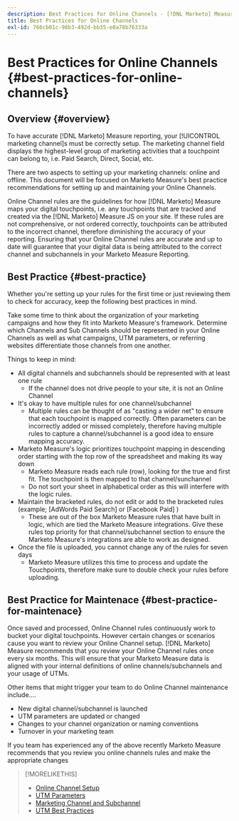 ```yaml
---
description: Best Practices for Online Channels - [!DNL Marketo] Measure - Product Documentation
title: Best Practices for Online Channels
exl-id: 766cb01c-98b3-492d-bb35-e0a78b76333a
---
```

# Best Practices for Online Channels {#best-practices-for-online-channels}

## Overview {#overview}

To have accurate [!DNL Marketo] Measure reporting, your [!UICONTROL marketing channel]s must be correctly setup. The marketing channel field displays the highest-level group of marketing activities that a touchpoint can belong to, i.e. Paid Search, Direct, Social, etc.

There are two aspects to setting up your marketing channels: online and offline. This document will be focused on Marketo Measure's best practice recommendations for setting up and maintaining your Online Channels.

Online Channel rules are the guidelines for how [!DNL Marketo] Measure maps your digital touchpoints, i.e. any touchpoints that are tracked and created via the [!DNL Marketo] Measure JS on your site. If these rules are not comprehensive, or not ordered correctly, touchpoints can be attributed to the incorrect channel, therefore diminishing the accuracy of your reporting. Ensuring that your Online Channel rules are accurate and up to date will guarantee that your digital data is being attributed to the correct channel and subchannels in your Marketo Measure Reporting.

## Best Practice {#best-practice}

Whether you're setting up your rules for the first time or just reviewing them to check for accuracy, keep the following best practices in mind.

Take some time to think about the organization of your marketing campaigns and how they fit into Marketo Measure's framework. Determine which Channels and Sub Channels should be represented in your Online Channels as well as what campaigns, UTM parameters, or referring websites differentiate those channels from one another.

Things to keep in mind:

* All digital channels and subchannels should be represented with at least one rule
   * If the channel does not drive people to your site, it is not an Online Channel
* It's okay to have multiple rules for one channel/subchannel
   * Multiple rules can be thought of as "casting a wider net" to ensure that each touchpoint is mapped correctly. Often parameters can be incorrectly added or missed completely, therefore having multiple rules to capture a channel/subchannel is a good idea to ensure mapping accuracy.
* Marketo Measure's logic prioritizes touchpoint mapping in descending order starting with the top row of the spreadsheet and making its way down
   * Marketo Measure reads each rule (row), looking for the true and first fit. The touchpoint is then mapped to that channel/sunchannel
   * Do not sort your sheet in alphabetical order as this will interfere with the logic rules.
* Maintain the bracketed rules, do not edit or add to the bracketed rules (example; [AdWords Paid Search] or [Facebook Paid] )
   * These are out of the box Marketo Measure rules that have built in logic, which are tied the Marketo Measure integrations. Give these rules top priority for that channel/subchannel section to ensure the Marketo Measure's integrations are able to work as designed.
* Once the file is uploaded, you cannot change any of the rules for seven days
   * Marketo Measure utilizes this time to process and update the Touchpoints, therefore make sure to double check your rules before uploading.

## Best Practice for Maintenace {#best-practice-for-maintenace}

Once saved and processed, Online Channel rules continuously work to bucket your digital touchpoints. However certain changes or scenarios cause you want to review your Online Channel setup. [!DNL Marketo] Measure recommends that you review your Online Channel rules once every six months. This will ensure that your Marketo Measure data is aligned with your internal definitions of online channels/subchannels and your usage of UTMs.

Other items that might trigger your team to do Online Channel maintenance include....

* New digital channel/subchannel is launched
* UTM parameters are updated or changed
* Changes to your channel organization or naming conventions
* Turnover in your marketing team

If you team has experienced any of the above recently Marketo Measure recommends that you review you online channels rules and make the appropriate changes

>[!MORELIKETHIS]
>
>* [Online Channel Setup](/help/channel-tracking-and-setup/online-channels/online-custom-channel-setup.md)
>* [UTM Parameters](/help/channel-tracking-and-setup/online-channels/utm-parameters.md)
>* [Marketing Channel and Subchannel](/help/channel-tracking-and-setup/online-channels/marketing-channels-and-subchannels.md)
>* [UTM Best Practices](/help/channel-tracking-and-setup/online-channels/best-practices-for-setting-up-utm-parameters.md)

